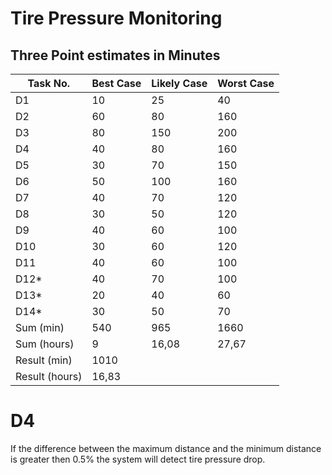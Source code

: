 # Tire Pressure Monitoring

## Three Point estimates in Minutes

|  Task No. | Best Case | Likely Case | Worst Case |
| --- | --- | --- | --- |
|  D1 | 10 | 25 | 40 |
|  D2 | 60 | 80 | 160 |
|  D3 | 80 | 150 | 200 |
|  D4 | 40 | 80 | 160 |
|  D5 | 30 | 70 | 150 |
|  D6 | 50 | 100 | 160 |
|  D7 | 40 | 70 | 120 |
|  D8 | 30 | 50 | 120 |
|  D9 | 40 | 60 | 100 |
|  D10 | 30 | 60 | 120 |
|  D11 | 40 | 60 | 100 |
|  D12* | 40 | 70 | 100 |
|  D13* | 20 | 40 | 60 |
|  D14* | 30 | 50 | 70 |
|  Sum (min) | 540 | 965 | 1660 |
|  Sum (hours) | 9 | 16,08 | 27,67 |
|  Result (min) | 1010 |  |  |
|  Result (hours) | 16,83 |  |  |

# D4

If the difference between the maximum distance and the minimum distance is greater then 0.5% the system will detect tire pressure drop.
